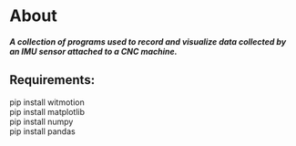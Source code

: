 # About
##### A collection of programs used to record and visualize data collected by an IMU sensor attached to a CNC machine.

## Requirements:
pip install witmotion  
pip install matplotlib  
pip install numpy  
pip install pandas